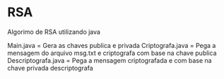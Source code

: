 # RSA
Algorimo de RSA utilizando java


Main.java = Gera as chaves publica e privada
Criptografa.java = Pega a mensagem do arquivo msg.txt e criptografa com base na chave publica
Descriptografa.java = Pega a mensagem criptografada e com base na chave privada descriptografa
